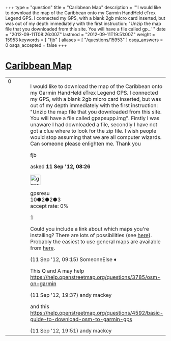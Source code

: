 +++
type = "question"
title = "Caribbean Map"
description = '''I would like to download the map of the Caribbean onto my Garmin HandHeld eTrex Legend GPS. I connected my GPS, with a blank 2gb micro card inserted, but was out of my depth immediately with the first instruction: &quot;Unzip the map file that you downloaded from this site. You will have a file called gp...'''
date = "2012-09-11T08:26:00Z"
lastmod = "2012-09-11T19:51:00Z"
weight = 15953
keywords = [ "fjb" ]
aliases = [ "/questions/15953" ]
osqa_answers = 0
osqa_accepted = false
+++

<div class="headNormal">

# [Caribbean Map](/questions/15953/caribbean-map)

</div>

<div id="main-body">

<div id="askform">

<table id="question-table" style="width:100%;">
<colgroup>
<col style="width: 50%" />
<col style="width: 50%" />
</colgroup>
<tbody>
<tr>
<td style="width: 30px; vertical-align: top"><div class="vote-buttons">
<span id="post-15953-upvote" class="ajax-command post-vote up" rel="nofollow" title="I like this post (click again to cancel)"> </span>
<div id="post-15953-score" class="post-score" title="current number of votes">
0
</div>
<span id="post-15953-downvote" class="ajax-command post-vote down" rel="nofollow" title="I dont like this post (click again to cancel)"> </span> <span id="favorite-mark" class="ajax-command favorite-mark" rel="nofollow" title="mark/unmark this question as favorite (click again to cancel)"> </span>
<div id="favorite-count" class="favorite-count">
&#10;</div>
</div></td>
<td><div id="item-right">
<div class="question-body">
<p>I would like to download the map of the Caribbean onto my Garmin HandHeld eTrex Legend GPS. I connected my GPS, with a blank 2gb micro card inserted, but was out of my depth immediately with the first instruction: "Unzip the map file that you downloaded from this site. You will have a file called gpapsupp.img". Firstly I was unaware I had downloaded a file, secondly I have not got a clue where to look for the zip file. I wish people would stop assuming that we are all computer wizards. Can someone please enlighten me. Thank you<br />
</p>
</div>
<div id="question-tags" class="tags-container tags">
<span class="post-tag tag-link-fjb" rel="tag" title="see questions tagged &#39;fjb&#39;">fjb</span>
</div>
<div id="question-controls" class="post-controls">
&#10;</div>
<div class="post-update-info-container">
<div class="post-update-info post-update-info-user">
<p>asked <strong>11 Sep '12, 08:26</strong></p>
<img src="https://secure.gravatar.com/avatar/14b4dfb547f245b89410cd7cf118ab14?s=32&amp;d=identicon&amp;r=g" class="gravatar" width="32" height="32" alt="gpsresu&#39;s gravatar image" />
<p><span>gpsresu</span><br />
<span class="score" title="10 reputation points">10</span><span title="2 badges"><span class="badge1">●</span><span class="badgecount">2</span></span><span title="2 badges"><span class="silver">●</span><span class="badgecount">2</span></span><span title="3 badges"><span class="bronze">●</span><span class="badgecount">3</span></span><br />
<span class="accept_rate" title="Rate of the user&#39;s accepted answers">accept rate:</span> <span title="gpsresu has no accepted answers">0%</span> </br></p>
</div>
</div>
<div id="comments-container-15953" class="comments-container">
<span id="15955"></span>
<div id="comment-15955" class="comment">
<div id="post-15955-score" class="comment-score">
1
</div>
<div class="comment-text">
<p>Could you include a link about which maps you're installing? There are lots of possibilities (see <a href="https://wiki.openstreetmap.org/wiki/OSM_Map_On_Garmin">here</a>). Probably the easiest to use general maps are available from <a href="http://garmin.openstreetmap.nl/">here</a>.</p>
</div>
<div id="comment-15955-info" class="comment-info">
<span class="comment-age">(11 Sep '12, 09:15)</span> <span class="comment-user userinfo">SomeoneElse ♦</span>
</div>
</div>
<span id="15980"></span>
<div id="comment-15980" class="comment">
<div id="post-15980-score" class="comment-score">
&#10;</div>
<div class="comment-text">
<p>This Q and A may help <a href="/questions/3785/osm-on-garmin">https://help.openstreetmap.org/questions/3785/osm-on-garmin</a></p>
</div>
<div id="comment-15980-info" class="comment-info">
<span class="comment-age">(11 Sep '12, 19:37)</span> <span class="comment-user userinfo">andy mackey</span>
</div>
</div>
<span id="15981"></span>
<div id="comment-15981" class="comment">
<div id="post-15981-score" class="comment-score">
&#10;</div>
<div class="comment-text">
<p>and this <a href="/questions/4592/basic-guide-to-download-osm-to-garmin-gps">https://help.openstreetmap.org/questions/4592/basic-guide-to-download-osm-to-garmin-gps</a></p>
</div>
<div id="comment-15981-info" class="comment-info">
<span class="comment-age">(11 Sep '12, 19:51)</span> <span class="comment-user userinfo">andy mackey</span>
</div>
</div>
</div>
<div id="comment-tools-15953" class="comment-tools">
&#10;</div>
<div class="clear">
&#10;</div>
<div id="comment-15953-form-container" class="comment-form-container">
&#10;</div>
<div class="clear">
&#10;</div>
</div></td>
</tr>
</tbody>
</table>

</div>

</div>

